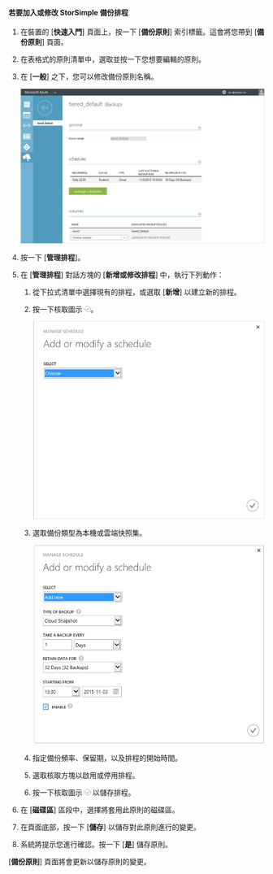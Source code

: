 
<!--author=SharS last changed: 11/04/15-->

#### 若要加入或修改 StorSimple 備份排程

1. 在裝置的 [**快速入門**] 頁面上，按一下 [**備份原則**] 索引標籤。這會將您帶到 [**備份原則**] 頁面。

2. 在表格式的原則清單中，選取並按一下您想要編輯的原則。

3. 在 [**一般**] 之下，您可以修改備份原則名稱。

     ![管理排程](./media/storsimple-add-modify-backup-schedule-u2/AddModifyGeneral.png)

4. 按一下 [**管理排程**]。

5. 在 [**管理排程**] 對話方塊的 [**新增或修改排程**] 中，執行下列動作：

    1. 從下拉式清單中選擇現有的排程，或選取 [**新增**] 以建立新的排程。
    2. 按一下核取圖示 ![修改排程 1](./media/storsimple-add-modify-backup-schedule-u2/HCS_CheckIcon-include.png)。 

        ![修改排程 1](./media/storsimple-add-modify-backup-schedule-u2/AddModify1.png)

    2. 選取備份類型為本機或雲端快照集。

        ![修改排程 1](./media/storsimple-add-modify-backup-schedule-u2/AddModify2.png)

    3. 指定備份頻率、保留期，以及排程的開始時間。

    4. 選取核取方塊以啟用或停用排程。

    5. 按一下核取圖示 ![核取圖示](./media/storsimple-add-modify-backup-schedule-u2/HCS_CheckIcon-include.png) 以儲存排程。

5. 在 [**磁碟區**] 區段中，選擇將套用此原則的磁碟區。

6. 在頁面底部，按一下 [**儲存**] 以儲存對此原則進行的變更。

7. 系統將提示您進行確認。按一下 [**是**] 儲存原則。

[**備份原則**] 頁面將會更新以儲存原則的變更。
 

<!---HONumber=AcomDC_1217_2015-->